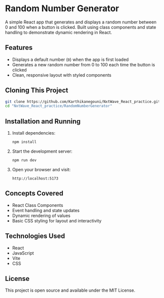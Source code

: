 # Random Number Generator

A simple React app that generates and displays a random number between 0 and 100 when a button is clicked. Built using class components and state handling to demonstrate dynamic rendering in React.

## Features

- Displays a default number (`0`) when the app is first loaded  
- Generates a new random number from 0 to 100 each time the button is clicked  
- Clean, responsive layout with styled components

## Cloning This Project

```bash
git clone https://github.com/Karthikanegouni/NxtWave_React_practice.git
cd "NxtWave_React_practice/RandomNumberGenerator"
```

## Installation and Running

1. Install dependencies:

   ```bash
   npm install
   ```

2. Start the development server:

   ```bash
   npm run dev
   ```

3. Open your browser and visit:

   ```
   http://localhost:5173
   ```

## Concepts Covered

- React Class Components  
- Event handling and state updates  
- Dynamic rendering of values  
- Basic CSS styling for layout and interactivity

## Technologies Used

- React  
- JavaScript  
- Vite  
- CSS

## License

This project is open source and available under the MIT License.
